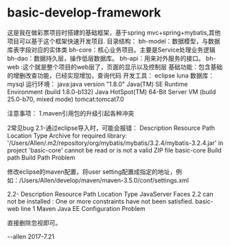 # basic-develop-framework
这是我在做彩票项目时搭建的基础框架，基于spring mvc+spring+mybatis,其他项目可以基于这个框架快速开发项目.
目录结构： bh-model：数据模型，与数据库表字段对应的实体类 bh-core：核心业务项目。主要是Service处理业务逻辑 bh-dao：数据持久层，操作低层数据库。 bh-api：用来对外服务的接口。 bh-web :这个就是整个项目的web层了，页面的显示以及控制层
基础功能：包含基础的增删改查功能，已经实现增加，查询代码
开发工具： eclipse luna
数据库： mysql 
运行环境： 
java:java version "1.8.0" Java(TM) SE Runtime Environment (build 1.8.0-b132) Java HotSpot(TM) 64-Bit Server VM (build 25.0-b70, mixed mode)
tomcat:tomcat7.0

注意事项： 
1.maven引用包的升级引起各种冲突

2常见bug
2.1-通过eclipse导入时，可能会报错：
Description	Resource	Path	Location	Type
Archive for required library: '/Users/Allen/.m2/repository/org/mybatis/mybatis/3.2.4/mybatis-3.2.4.jar' in project 'basic-core' cannot be read or is not a valid ZIP file	basic-core		Build path	Build Path Problem

修改eclipse的maven配置，将user setting配置成指定的地址，例如：/Users/Allen/develop/maven/maven-3.5.0/conf/settings.xml

2.2-
Description	Resource	Path	Location	Type
JavaServer Faces 2.2 can not be installed : One or more constraints have not been satisfied.	basic-web		line 1	Maven Java EE Configuration Problem

直接删除忽视即可。

--allen 2017-7.21
